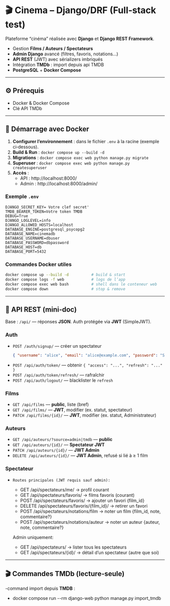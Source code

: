 # 🎬 Cinema – Django/DRF (Full‑stack test)

Plateforme “cinéma” réalisée avec **Django** et **Django REST Framework**.

- Gestion **Films / Auteurs / Spectateurs**
- **Admin Django** avancé (filtres, favoris, notations…)
- **API REST** (JWT) avec sérializers imbriqués
- Intégration **TMDb** : import depuis api TMDB 
- **PostgreSQL** + **Docker Compose**

---

## ⚙️ Prérequis

- Docker & Docker Compose
- Clé API TMDb

---

## 🚀 Démarrage avec Docker

1. **Configurer l’environnement** : dans le fichier `.env` à la racine (exemple ci‑dessous).
2. **Build & Run** : `docker compose up --build -d`
3. **Migrations** : `docker compose exec web python manage.py migrate`
4. **Superuser** : `docker compose exec web python manage.py createsuperuser`
5. **Accès** :
   - API : http://localhost:8000/
   - Admin : http://localhost:8000/admin/

### Exemple `.env`

```dotenv
DJANGO_SECRET_KEY= Votre clef secret'
TMDB_BEARER_TOKEN=Votre token TMDB
DEBUG=True
DJANGO_LOGLEVEL=info
DJANGO_ALLOWED_HOSTS=localhost
DATABASE_ENGINE=postgresql_psycopg2
DATABASE_NAME=cinemadb
DATABASE_USERNAME=dbuser
DATABASE_PASSWORD=dbpassword
DATABASE_HOST=db
DATABASE_PORT=5432
```

### Commandes Docker utiles

```bash
docker compose up --build -d          # build & start
docker compose logs -f web            # logs de l’app
docker compose exec web bash          # shell dans le conteneur web
docker compose down                   # stop & remove
```

---


## 🧩 API REST (mini‑doc)

Base : `/api/` — réponses **JSON**. Auth protégée via **JWT** (SimpleJWT).

### Auth
- `POST /auth/signup/` — créer un spectateur
  ```json
  { "username": "alice", "email": "alice@example.com", "password": "Secret123!" }
  ```
- `POST /api/auth/token/` — obtenir `{ "access": "...", "refresh": "..." }`
- `POST /api/auth/token/refresh/` — rafraîchir
- `POST /api/auth/logout/` — blacklister le `refresh`

### Films
- `GET /api/films` — **public**, liste (bref)
- `GET /api/films/` — **JWT**, modifier (ex. statut, spectateur)
- `PATCH /api/films/{id}/` — **JWT**, modifier (ex. statut, Administrateur)

### Auteurs
- `GET /api/auteurs/?source=admin|tmdb` — **public**
- `GET /api/auteurs/{id}/` — **Spectateur JWT**
- `PATCH /api/auteurs/{id}/` — **JWT Admin**
- `DELETE /api/auteurs/{id}/` — **JWT Admin**, refusé si lié à ≥ 1 film

### Spectateur 
-     Routes principales (JWT requis sauf admin):
    - GET  /api/spectateurs/me/                      -> profil courant
    - GET  /api/spectateurs/favoris/                 -> films favoris (courant)
    - POST /api/spectateurs/favoris/                 -> ajouter un favori {film_id}
    - DELETE /api/spectateurs/favoris/{film_id}/     -> retirer un favori
    - POST /api/spectateurs/notations/film           -> noter un film {film_id, note, commentaire?}
    - POST /api/spectateurs/notations/auteur         -> noter un auteur {auteur, note, commentaire?}

    Admin uniquement:
    - GET /api/spectateurs/                          -> lister tous les spectateurs
    - GET /api/spectateurs/{id}/                     -> détail d’un spectateur (autre que soi)


---

## 🎬 Commandes TMDb (lecture‑seule)
-command import depuis **TMDB** :
- docker compose run --rm django-web python manage.py import_tmdb

